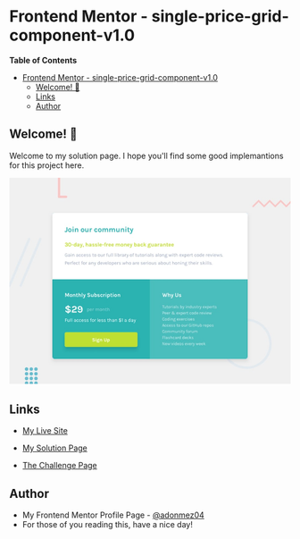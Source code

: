 # Frontend Mentor - single-price-grid-component-v1.0

**Table of Contents**

- [Frontend Mentor - single-price-grid-component-v1.0](#frontend-mentor---single-price-grid-component-v10)
  - [Welcome! 👋](#welcome-)
  - [Links](#links)
  - [Author](#author)

## Welcome! 👋

Welcome to my solution page. I hope you'll find some good implemantions for this project here.

![single-price-grid-component-v1.0](./design/desktop-preview.jpg)

## Links

- [My Live Site](https://adonmez04.github.io/single-price-grid-component-v1.0/)

- [My Solution Page](https://www.frontendmentor.io/solutions/singlepricegridcomponentv10-bkVgwDSxhX)

- [The Challenge Page](https://www.frontendmentor.io/challenges/single-price-grid-component-5ce41129d0ff452fec5abbbc)

<!-- ## Overview -->

<!-- ## The Problems and Solutions -->

<!-- ## My Questions for The Community -->

<!-- ## Community Feedbacks -->

<!-- ## Good Implementations -->

<!-- ## Useful Resources -->

<!-- - [The link title](The link) -->

<!-- ## Acknowledgments -->

<!-- - Thanks XXX for your helpful comment. [@The profile hastag](The profile link) -->

## Author

- My Frontend Mentor Profile Page - [@adonmez04](https://www.frontendmentor.io/profile/adonmez04)
- For those of you reading this, have a nice day!
